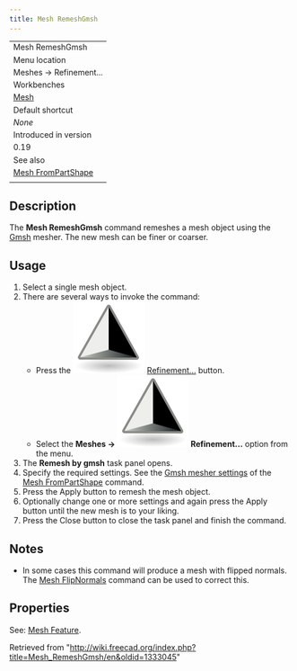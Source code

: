 ```yaml
---
title: Mesh RemeshGmsh
---
```


|                                                                |
| -------------------------------------------------------------- |
| Mesh RemeshGmsh                                                |
| Menu location                                                  |
| Meshes → Refinement...                                         |
| Workbenches                                                    |
| [Mesh](/Mesh_Workbench "Mesh Workbench")                       |
| Default shortcut                                               |
| _None_                                                         |
| Introduced in version                                          |
| 0.19                                                           |
| See also                                                       |
| [Mesh FromPartShape](/Mesh_FromPartShape "Mesh FromPartShape") |
|                                                                |

## Description

The **Mesh RemeshGmsh** command remeshes a mesh object using the [Gmsh](https://gmsh.info/) mesher. The new mesh can be finer or coarser.

## Usage

1. Select a single mesh object.
2. There are several ways to invoke the command:
   - Press the ![](/src/assets/images/Mesh_RemeshGmsh.svg) [Refinement...](/Mesh_RemeshGmsh "Mesh RemeshGmsh") button.
   - Select the **Meshes → ![](/src/assets/images/Mesh_RemeshGmsh.svg) Refinement...** option from the menu.
3. The **Remesh by gmsh** task panel opens.
4. Specify the required settings. See the [Gmsh mesher settings](/Mesh_FromPartShape#Gmsh_mesher "Mesh FromPartShape") of the [Mesh FromPartShape](/Mesh_FromPartShape "Mesh FromPartShape") command.
5. Press the Apply button to remesh the mesh object.
6. Optionally change one or more settings and again press the Apply button until the new mesh is to your liking.
7. Press the Close button to close the task panel and finish the command.

## Notes

- In some cases this command will produce a mesh with flipped normals. The [Mesh FlipNormals](/Mesh_FlipNormals "Mesh FlipNormals") command can be used to correct this.

## Properties

See: [Mesh Feature](/Mesh_Feature "Mesh Feature").

Retrieved from "<http://wiki.freecad.org/index.php?title=Mesh_RemeshGmsh/en&oldid=1333045>"
